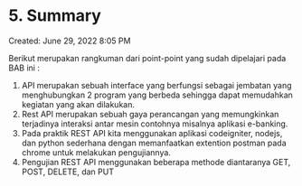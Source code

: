 # 5. Summary

Created: June 29, 2022 8:05 PM

Berikut merupakan rangkuman dari point-point yang sudah dipelajari pada BAB ini :

1. API merupakan sebuah interface yang berfungsi sebagai jembatan yang menghubungkan 2 program yang berbeda sehingga dapat memudahkan kegiatan yang akan dilakukan.
2. Rest API merupakan sebuah gaya perancangan yang memungkinkan terjadinya interaksi antar mesin contohnya misalnya aplikasi e-banking.
3. Pada praktik REST API kita menggunakan aplikasi codeigniter, nodejs, dan python sederhana dengan memanfaatkan extention postman pada chrome untuk melakukan pengujiannya.
4. Pengujian REST API menggunakan beberapa methode diantaranya GET, POST, DELETE, dan PUT